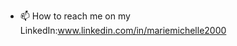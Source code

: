 - 📫 How to reach me on my LinkedIn:www.linkedin.com/in/mariemichelle2000
 

<!---
Ishimwe2000/Ishimwe2000 is a ✨ special ✨ repository because its `README.md` (this file) appears on your GitHub profile.
You can click the Preview link to take a look at your changes.
--->
